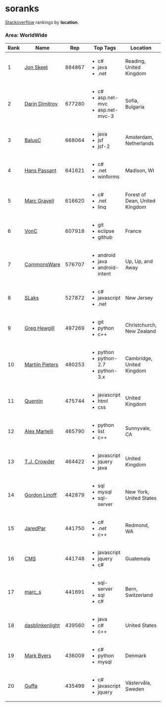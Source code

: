 # soranks

[Stackoverflow](http://stackoverflow.com/) rankings by **location**.

### Area: WorldWide


Rank|Name|Rep|Top Tags|Location|Web
----|----|---|--------|--------|---
1|[Jon Skeet](http://stackoverflow.com/users/22656/jon-skeet)|884867|<ul><li>c#</li><li>java</li><li>.net</li></ul>|Reading, United Kingdom|[![Web](https://www.gravatar.com/avatar/6d8ebb117e8d83d74ea95fbdd0f87e13?s=128&d=identicon&r=PG)](http://csharpindepth.com)
2|[Darin Dimitrov](http://stackoverflow.com/users/29407/darin-dimitrov)|677280|<ul><li>c#</li><li>asp.net-mvc</li><li>asp.net-mvc-3</li></ul>|Sofia, Bulgaria|[![Web](https://www.gravatar.com/avatar/e3a181e9cdd4757a8b416d93878770c5?s=128&d=identicon&r=PG)](http://stackoverflow.com/search?q=user%3a29407&tab=newest)
3|[BalusC](http://stackoverflow.com/users/157882/balusc)|668064|<ul><li>java</li><li>jsf</li><li>jsf-2</li></ul>|Amsterdam, Netherlands|[![Web](https://www.gravatar.com/avatar/89927e2f4bde24991649b353a37678b9?s=128&d=identicon&r=PG)](http://balusc.omnifaces.org)
4|[Hans Passant](http://stackoverflow.com/users/17034/hans-passant)|641621|<ul><li>c#</li><li>.net</li><li>winforms</li></ul>|Madison, WI|[![Web](https://i.stack.imgur.com/Cii6b.png?s=128&g=1)]()
5|[Marc Gravell](http://stackoverflow.com/users/23354/marc-gravell)|616620|<ul><li>c#</li><li>.net</li><li>linq</li></ul>|Forest of Dean, United Kingdom|[![Web](https://i.stack.imgur.com/NJcqr.png?s=128&g=1)](http://blog.marcgravell.com)
6|[VonC](http://stackoverflow.com/users/6309/vonc)|607918|<ul><li>git</li><li>eclipse</li><li>github</li></ul>|France|[![Web](https://www.gravatar.com/avatar/7aa22372b695ed2b26052c340f9097eb?s=128&d=identicon&r=PG)](http://careers.stackoverflow.com/vonc)
7|[CommonsWare](http://stackoverflow.com/users/115145/commonsware)|576707|<ul><li>android</li><li>java</li><li>android-intent</li></ul>|Up, Up, and Away|[![Web](https://i.stack.imgur.com/wDnd8.png?s=128&g=1)](https://commonsware.com)
8|[SLaks](http://stackoverflow.com/users/34397/slaks)|527872|<ul><li>c#</li><li>javascript</li><li>.net</li></ul>|New Jersey|[![Web](https://www.gravatar.com/avatar/7deca8ec973c3c0875e9a36e1e3e2c44?s=128&d=identicon&r=PG)](http://SLaks.net)
9|[Greg Hewgill](http://stackoverflow.com/users/893/greg-hewgill)|497269|<ul><li>git</li><li>python</li><li>c++</li></ul>|Christchurch, New Zealand|[![Web](https://www.gravatar.com/avatar/747ffa5da3538e66840ebc0548b8fd58?s=128&d=identicon&r=PG)](http://hewgill.com)
10|[Martijn Pieters](http://stackoverflow.com/users/100297/martijn-pieters)|480253|<ul><li>python</li><li>python-2.7</li><li>python-3.x</li></ul>|Cambridge, United Kingdom|[![Web](https://www.gravatar.com/avatar/24780fb6df85a943c7aea0402c843737?s=128&d=identicon&r=PG)](http://www.zopatista.com/)
11|[Quentin](http://stackoverflow.com/users/19068/quentin)|475744|<ul><li>javascript</li><li>html</li><li>css</li></ul>|United Kingdom|[![Web](https://www.gravatar.com/avatar/1d2d3229ed1961d2bd81853242493247?s=128&d=identicon&r=PG)]()
12|[Alex Martelli](http://stackoverflow.com/users/95810/alex-martelli)|465790|<ul><li>python</li><li>list</li><li>c++</li></ul>|Sunnyvale, CA|[![Web](https://www.gravatar.com/avatar/e8d5fe90f1fe2148bf130cccd4dc311c?s=128&d=identicon&r=PG)](http://www.aleax.it)
13|[T.J. Crowder](http://stackoverflow.com/users/157247/t-j-crowder)|464422|<ul><li>javascript</li><li>jquery</li><li>java</li></ul>|United Kingdom|[![Web](https://www.gravatar.com/avatar/ca3e484c121268e4c8302616b2395eb9?s=128&d=identicon&r=PG)](http://www.farsightsoftware.com)
14|[Gordon Linoff](http://stackoverflow.com/users/1144035/gordon-linoff)|442879|<ul><li>sql</li><li>mysql</li><li>sql-server</li></ul>|New York, United States|[![Web](https://www.gravatar.com/avatar/e514b017977ebf742a418cac697d8996?s=128&d=identicon&r=PG)](http://www.data-miners.com)
15|[JaredPar](http://stackoverflow.com/users/23283/jaredpar)|441750|<ul><li>c#</li><li>.net</li><li>c++</li></ul>|Redmond, WA|[![Web](https://www.gravatar.com/avatar/529ba429a58902bef56c2fcb672d5ccb?s=128&d=identicon&r=PG)](http://blog.paranoidcoding.com/)
16|[CMS](http://stackoverflow.com/users/5445/cms)|441748|<ul><li>javascript</li><li>jquery</li><li>c#</li></ul>|Guatemala|[![Web](https://www.gravatar.com/avatar/932fb89b9d4049cec5cba357bf0ae388?s=128&d=identicon&r=PG)](http://codingspot.com)
17|[marc_s](http://stackoverflow.com/users/13302/marc-s)|441691|<ul><li>sql-server</li><li>sql</li><li>c#</li></ul>|Bern, Switzerland|[![Web](https://www.gravatar.com/avatar/b4779212f57ff2e9549ea90a4499c2d7?s=128&d=identicon&r=PG)]()
18|[dasblinkenlight](http://stackoverflow.com/users/335858/dasblinkenlight)|439560|<ul><li>java</li><li>c#</li><li>c++</li></ul>|United States|[![Web](https://www.gravatar.com/avatar/4af3541c00d591e9a518b9c0b3b1190a?s=128&d=identicon&r=PG)](http://stackoverflow.com/users/335858/dasblinkenlight)
19|[Mark Byers](http://stackoverflow.com/users/61974/mark-byers)|436009|<ul><li>c#</li><li>python</li><li>mysql</li></ul>|Denmark|[![Web](https://www.gravatar.com/avatar/ad240ed5cc406759f0fd72591dc8ca47?s=128&d=identicon&r=PG)](http://careers.stackoverflow.com/markbyers/)
20|[Guffa](http://stackoverflow.com/users/69083/guffa)|435499|<ul><li>c#</li><li>javascript</li><li>jquery</li></ul>|V&#228;sterv&#229;la, Sweden|[![Web](https://www.gravatar.com/avatar/1db0cdfd3fe268e270ec481a73046c2f?s=128&d=identicon&r=PG)](http://www.guffa.com)
